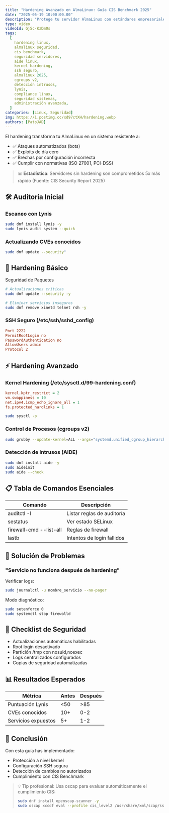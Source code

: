```yaml
---
title: "Hardening Avanzado en AlmaLinux: Guía CIS Benchmark 2025"
date: "2025-05-19 10:00:00.00"
description: "Protege tu servidor AlmaLinux con estándares empresariales. Incluye configuración de kernel, seguridad SSH, detección de intrusos con AIDE y cumplimiento CIS."
type: video
videoId: GjSc-KzDm0s
tags:
  [
    hardening linux,
    almalinux seguridad,
    cis benchmark,
    seguridad servidores,
    aide linux,
    kernel hardening,
    ssh seguro,
    almalinux 2025,
    cgroups v2,
    detección intrusos,
    lynis,
    compliance linux,
    seguridad sistemas,
    administración avanzada,
  ]
categories: [Linux, Seguridad]
img: https://i.postimg.cc/xd97ctXH/hardening.webp
authors: [PatoJAD]
---
```


El hardening transforma tu AlmaLinux en un sistema resistente a:

- ✅ Ataques automatizados (bots)
- ✅ Exploits de día cero
- ✅ Brechas por configuración incorrecta
- ✅ Cumplir con normativas (ISO 27001, PCI-DSS)

> 📊 **Estadística**: Servidores sin hardening son comprometidos 5x más rápido (Fuente: CIS Security Report 2025)

## 🛠️ Auditoría Inicial

### Escaneo con Lynis

```bash
sudo dnf install lynis -y
sudo lynis audit system --quick
```

### Actualizando CVEs conocidos

```bash
sudo dnf update --security"
```

## 🔐 Hardening Básico

Seguridad de Paquetes

```bash
# Actualizaciones críticas
sudo dnf update --security -y

# Eliminar servicios inseguros
sudo dnf remove xinetd telnet rsh -y
```

### SSH Seguro (/etc/ssh/sshd_config)

```ini
Port 2222
PermitRootLogin no
PasswordAuthentication no
AllowUsers admin
Protocol 2
```

## ⚡ Hardening Avanzado

### Kernel Hardening (/etc/sysctl.d/99-hardening.conf)

```ini
kernel.kptr_restrict = 2
vm.swappiness = 10
net.ipv4.icmp_echo_ignore_all = 1
fs.protected_hardlinks = 1
```

```bash
sudo sysctl -p
```

### Control de Procesos (cgroups v2)

```bash
sudo grubby --update-kernel=ALL --args="systemd.unified_cgroup_hierarchy=1"
```

### Detección de Intrusos (AIDE)

```bash
sudo dnf install aide -y
sudo aideinit
sudo aide --check
```

## 📋 Tabla de Comandos Esenciales

| Comando                 | Descripción                |
| ----------------------- | -------------------------- |
| auditctl -l             | Listar reglas de auditoría |
| sestatus                | Ver estado SELinux         |
| firewall-cmd --list-all | Reglas de firewall         |
| lastb                   | Intentos de login fallidos |

## 🚨 Solución de Problemas

### "Servicio no funciona después de hardening"

Verificar logs:

```bash
sudo journalctl -u nombre_servicio --no-pager
```

Modo diagnóstico:

```bash
sudo setenforce 0
sudo systemctl stop firewalld
```

## 📌 Checklist de Seguridad

- Actualizaciones automáticas habilitadas
- Root login desactivado
- Partición /tmp con nosuid,noexec
- Logs centralizados configurados
- Copias de seguridad automatizadas

## 📊 Resultados Esperados

| Métrica             | Antes | Después |
| ------------------- | ----- | ------- |
| Puntuación Lynis    | <50   | >85     |
| CVEs conocidos      | 10+   | 0-2     |
| Servicios expuestos | 5+    | 1-2     |

## 📌 Conclusión

Con esta guía has implementado:

* Protección a nivel kernel
* Configuración SSH segura
* Detección de cambios no autorizados
* Cumplimiento con CIS Benchmark

> 💡 Tip profesional: Usa oscap para evaluar automáticamente el cumplimiento CIS:
>
> ```bash
> sudo dnf install openscap-scanner -y
> sudo oscap xccdf eval --profile cis_level2 /usr/share/xml/scap/ssg/content/ssg-almalinux9-ds.xml
> ```